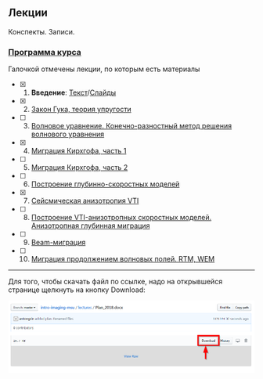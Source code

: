 ## Лекции

Конспекты. Записи.

### [Программа курса](Plan_2018.docx)

Галочкой отмечены лекции, по которым есть материалы
- [x] 1. **Введение**: [Текст](Lektsia_01_Vvedenie.docx)/[Слайды](Lektsia_01_Vvedenie_show.pptx)
- [x] 2. [Закон Гука, теория упругости](Lektsia_02_Hooke.docx)
- [ ] 3. [Волновое уравнение. Конечно-разностный метод решения волнового уравнения]()
- [x] 4. [Миграция Кирхгофа, часть 1](Lektsia_04_Kirchhoff.docx)
- [ ] 5. [Миграция Кирхгофа, часть 2]()
- [ ] 6. [Построение глубинно-скоростных моделей]()
- [x] 7. [Сейсмическая анизотропия VTI](Lektsia_06_VTI.docx)
- [ ] 8. [Построение VTI-анизотропных скоростных моделей. Анизотропная глубинная миграция]()
- [ ] 9. [Beam-миграция]()
- [ ] 10. [Миграция продолжением волновых полей. RTM, WEM]()


-----
Для того, чтобы скачать файл по ссылке, надо на открывшейся странице щелкнуть на кнопку Download:

![Download-info](../misc/how_to_download.png)
